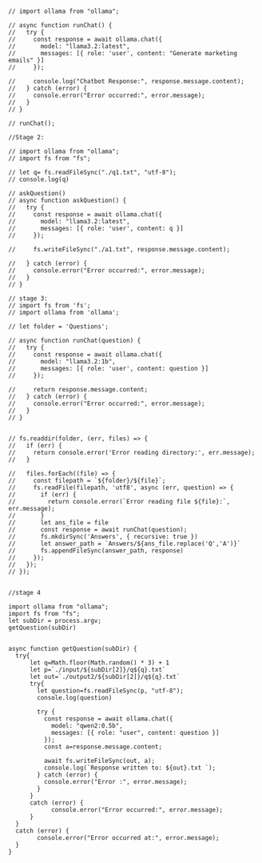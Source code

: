 <pre>
<code>
// import ollama from "ollama";

// async function runChat() {
//   try {
//     const response = await ollama.chat({
//       model: "llama3.2:latest",
//       messages: [{ role: 'user', content: "Generate marketing emails" }]
//     });

//     console.log("Chatbot Response:", response.message.content);
//   } catch (error) {
//     console.error("Error occurred:", error.message);
//   }
// }

// runChat();

//Stage 2:

// import ollama from "ollama";
// import fs from "fs";

// let q= fs.readFileSync("./q1.txt", "utf-8");
// console.log(q)

// askQuestion()
// async function askQuestion() {
//   try {
//     const response = await ollama.chat({
//       model: "llama3.2:latest",
//       messages: [{ role: 'user', content: q }]
//     });

//     fs.writeFileSync("./a1.txt", response.message.content);

//   } catch (error) {
//     console.error("Error occurred:", error.message);
//   }
// }

// stage 3:
// import fs from 'fs';
// import ollama from 'ollama';

// let folder = 'Questions';

// async function runChat(question) {
//   try {
//     const response = await ollama.chat({
//       model: "llama3.2:1b",
//       messages: [{ role: 'user', content: question }]
//     });

//     return response.message.content;
//   } catch (error) {
//     console.error("Error occurred:", error.message);
//   }
// }


// fs.readdir(folder, (err, files) => {
//   if (err) {
//     return console.error('Error reading directory:', err.message);
//   }

//   files.forEach((file) => {
//     const filepath = `${folder}/${file}`;
//     fs.readFile(filepath, 'utf8', async (err, question) => {
//       if (err) {
//         return console.error(`Error reading file ${file}:`, err.message);
//       }
//       let ans_file = file
//       const response = await runChat(question);
//       fs.mkdirSync('Answers', { recursive: true })
//       let answer_path = `Answers/${ans_file.replace('Q','A')}`
//       fs.appendFileSync(answer_path, response)
//     });
//   });
// });


//stage 4

import ollama from "ollama";
import fs from "fs";
let subDir = process.argv;
getQuestion(subDir)


async function getQuestion(subDir) {
  try{
      let q=Math.floor(Math.random() * 3) + 1
      let p=`./input/${subDir[2]}/q${q}.txt`
      let out=`./output2/${subDir[2]}/q${q}.txt`
      try{
        let question=fs.readFileSync(p, "utf-8");
        console.log(question)

        try {
          const response = await ollama.chat({
            model: "qwen2:0.5b",
            messages: [{ role: "user", content: question }]
          });
          const a=response.message.content;
      
          await fs.writeFileSync(out, a);
          console.log(`Response written to: ${out}.txt `);
        } catch (error) {
          console.error("Error :", error.message);
        }
      }
      catch (error) {
            console.error("Error occurred:", error.message);
      }
  }
  catch (error) {
        console.error("Error occurred at:", error.message);
  }
}
</code>
</pre>
